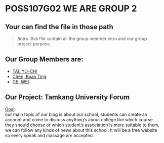 # POSS107G02 WE ARE GROUP 2
## Your can find the file in those path
>/intro:
this file contain all the group member intro and our group project purpose.
## Our Group Members are:
* [TAI, YU-CHI](/yuchi.txt)
* [Chen, Kuan Ting](/KuanTing.txt)
* [GE, WEI](/wei.txt)
## Our Project: Tamkang University Forum
[Goal](/ProjectGoal.txt):<br>
  our main topic of our blog is about our school, students can create an account and come to discuss anything’s about college like which course they should choose or which student’s association is more suitable to them, we can follow any kinds of news about this school. It will be a free website so every speak and massage are accepted.
